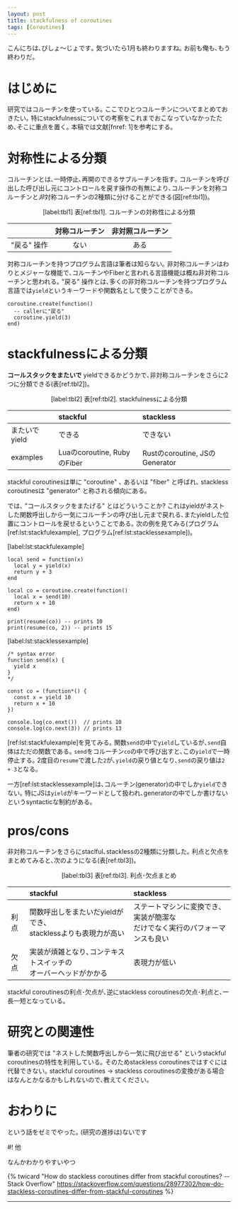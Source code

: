 ```yaml
---
layout: post
title: stackfulness of coroutines
tags: [Coroutines]
---
```


<!--sectionize on-->

こんにちは､びしょ〜じょです｡
気づいたら1月も終わりますね｡
お前も俺も､もう終わりだ｡

# はじめに
研究ではコルーチンを使っている｡
ここでひとつコルーチンについてまとめておきたい｡
特にstackfulnessについての考察をこれまでおこなっていなかったため､そこに重点を置く｡
本稿では文献[fnref: 1]を参考にする｡

# 対称性による分類
コルーチンとは､一時停止､再開のできるサブルーチンを指す｡
コルーチンを呼び出した呼び出し元にコントロールを戻す操作の有無により､コルーチンを対称コルーチンと*非*対称コルーチンの2種類に分けることができる(図[ref:tbl1])｡


<center>
[label:tbl1]
表[ref:tbl1]. コルーチンの対称性による分類
</center>

|             | 対称コルーチン | 非対照コルーチン |
|:--          | :--:           | :--:             |
| "戻る" 操作 | ない           | ある

対称コルーチンを持つプログラム言語は筆者は知らない｡
非対称コルーチンはわりとメジャーな機能で､コルーチンやFiberと言われる言語機能は概ね非対称コルーチンと思われる｡
"戻る" 操作とは､多くの非対称コルーチンを持つプログラム言語では`yield`というキーワードや関数名として使うことができる｡

```lua:yield example
coroutine.create(function()
  -- callerに"戻る"
  coroutine.yield(3)
end)
```

# stackfulnessによる分類
**コールスタックをまたいで** yieldできるかどうかで､非対称コルーチンをさらに2つに分類できる(表[ref:tbl2])｡

<center>
[label:tbl2]
表[ref:tbl2]. stackfulnessによる分類
</center>

|              | stackful         | stackless |
|:--           | :--              | :--       |
|またいでyield | できる           | できない  |
| examples     | Luaのcoroutine, RubyのFiber | Rustのcoroutine, JSのGenerator|


stackful coroutinesは単に "coroutine" ､ あるいは "fiber" と呼ばれ､
stackless coroutinesは "generator" と称される傾向にある｡

では､ "コールスタックをまたげる" とはどういうことか?
これはyieldがネストした関数呼出しから一気にコルーチンの呼び出し元まで戻れる､またyieldした位置にコントロールを戻せるということである｡
次の例を見てみる(プログラム[ref:lst:stackfulexample], プログラム[ref:lst:stacklessexample])｡

[label:lst:stackfulexample]
```lua:プログラム[ref:lst:stackfulexample]. stackful example in Lua
local send = function(x)
  local y = yield(x)
  return y + 3
end

local co = coroutine.create(function()
  local x = send(10)
  return x + 10
end)

print(resume(co)) -- prints 10
print(resume(co, 2)) -- prints 15
```

[label:lst:stacklessexample]
```javascript:プログラム[ref:lst:stacklessexample]. stackless example in JS
/* syntax error
function send(x) {
  yield x
}
*/

const co = (function*() {
  const x = yield 10
  return x + 10
})

console.log(co.enxt())  // prints 10
console.log(co.next(3)) // prints 13
```

[ref:lst:stackfulexample]を見てみる｡
関数`send`の中で`yield`しているが､`send`自体はただの関数である｡
`send`をコルーチン`co`の中で呼び出すと､この`yield`で一時停止する｡
2度目の`resume`で渡した`2`が､`yield`の戻り値となり､`send`の戻り値は`2 + 3`となる｡

一方[ref:lst:stacklessexample]は､コルーチン(generator)の中でしか`yield`できない｡
特にJSは`yield`がキーワードとして扱われ､generatorの中でしか書けないというsyntacticな制約がある｡

# pros/cons
非対称コルーチンをさらにstaclful､stacklessの2種類に分類した｡
利点と欠点をまとめてみると､次のようになる(表[ref:tbl3])｡

<center>
[label:tbl3]
表[ref:tbl3]. 利点･欠点まとめ
</center>

|     | stackful | stackless |
|:--  | :--      | :--       |
|利点 | 関数呼出しをまたいだyieldができ､<br>stacklessよりも表現力が高い | ステートマシンに変換でき､実装が簡潔な<br>だけでなく実行のパフォーマンスも良い |
|欠点 | 実装が煩雑となり､コンテキストスイッチの<br>オーバーヘッドがかかる | 表現力が低い |

stackful coroutinesの利点･欠点が､逆にstackless coroutinesの欠点･利点と､一長一短となっている｡

# 研究との関連性
筆者の研究では "ネストした関数呼出しから一気に飛び出せる" というstackful coroutinesの特性を利用している｡
そのためstackless coroutinesではすぐには代替できない｡
stackful coroutines → stackless coroutinesの変換がある場合はなんとかなるかもしれないので､教えてください｡

# おわりに
という話をゼミでやった｡
(研究の進捗は)ないです

#! 他

なんかわかりやすいやつ

{% twicard "How do stackless coroutines differ from stackful coroutines? -- Stack Overflow" https://stackoverflow.com/questions/28977302/how-do-stackless-coroutines-differ-from-stackful-coroutines %}

---
[^1]: Moura, Ana Lúcia De, and Roberto Ierusalimschy. "Revisiting coroutines." ACM Transactions on Programming Languages and Systems (TOPLAS) 31.2 (2009): 6.
